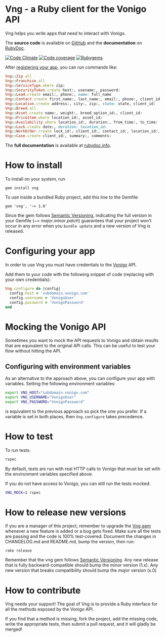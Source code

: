 Vng - a Ruby client for the Vonigo API
======================================================

Vng helps you write apps that need to interact with Vonigo.

The **source code** is available on [GitHub](https://github.com/claudiob/vng) and the **documentation** on [RubyDoc](http://www.rubydoc.info/gems/vng/frames).

[![Code Climate](https://codeclimate.com/github/claudiob/vng.png)](https://codeclimate.com/github/claudiob/vng)
[![Code coverage](https://img.shields.io/badge/code_coverage-100%25-44d298)](https://github.com/claudiob/bookmaker/actions)
[![Rubygems](https://img.shields.io/gem/v/vng)](https://rubygems.org/gems/vng)

After [registering your app](#configuring-your-app), you can run commands like:


```ruby
Vng::Zip.all
Vng::Franchise.all
Vng::ServiceType.where zip:
Vng::SecurityToken.create host:, usename:, password:
Vng::Lead.create email:, phone:, name: full_name
Vng::Contact.create first_name:, last_name:, email:, phone:, client_id:
Vng::Location.create address:, city:, zip:, state: state, client_id:
Vng::Breed.all
Vng::Asset.create name:, weight:, breed_option_id:, client_id:
Vng::PriceItem.where location_id:, asset_id:
Vng::Availability.where location_id:, duration:, from_time:, to_time:
Vng::Lock.create date:, duration: location_id: 
Vng::WorkOrder.create lock_id:, client_id:, contact_id:, location_id:, duration:, summary:, line_items:
Vng::Case.create client_id:, summary:, comments:
```

The **full documentation** is available at [rubydoc.info](http://www.rubydoc.info/gems/vng/frames).

How to install
==============

To install on your system, run

    gem install vng

To use inside a bundled Ruby project, add this line to the Gemfile:

    gem 'vng', '~> 1.0'

Since the gem follows [Semantic Versioning](http://semver.org),
indicating the full version in your Gemfile (~> *major*.*minor*.*patch*)
guarantees that your project won’t occur in any error when you `bundle update`
and a new version of Vng is released.

Configuring your app
====================

In order to use Vng you must have credentials to the [Vonigo](https://www.vonigo.com/) API.

Add them to your code with the following snippet of code (replacing with your own credentials):

```ruby
Vng.configure do |config|
  config.host = 'subdomain.vonigo.com'
  config.username = 'VonigoUser'
  config.password = 'VonigoPassword'
end
```

Mocking the Vonigo API
======================

Sometimes you want to mock the API requests to Vonigo and obtain results that
are equivalent to the original API calls. This can be useful to test your flow
without hitting the API.


Configuring with environment variables
--------------------------------------

As an alternative to the approach above, you can configure your app with
variables. Setting the following environment variables:

```bash
export VNG_HOST="subdomain.vonigo.com"
export VNG_USERNAME="VonigoUser"
export VNG_PASSWORD="VonigoPassword"
```

is equivalent to the previous approach so pick the one you prefer.
If a variable is set in both places, then `Vng.configure` takes precedence.

How to test
===========

To run tests:

```bash
rspec
```

By default, tests are run with real HTTP calls to Vonigo that must be
set with the environment variables specified above.

If you do not have access to Vonigo, you can still run the tests mocked:

```bash
VNG_MOCK=1 rspec
```

How to release new versions
===========================

If you are a manager of this project, remember to upgrade the [Vng gem](http://rubygems.org/gems/vng)
whenever a new feature is added or a bug gets fixed.
Make sure all the tests are passing and the code is 100% test-covered.
Document the changes in CHANGELOG.md and README.md, bump the version, then run:

    rake release

Remember that the vng gem follows [Semantic Versioning](http://semver.org).
Any new release that is fully backward-compatible should bump the *minor* version (1.x).
Any new version that breaks compatibility should bump the *major* version (x.0)

How to contribute
=================

Vng needs your support!
The goal of Vng is to provide a Ruby interface for all the methods exposed by the Vonigo API.

If you find that a method is missing, fork the project, add the missing code,
write the appropriate tests, then submit a pull request, and it will gladly
be merged!
